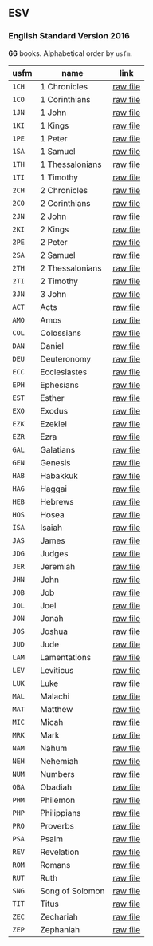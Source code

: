 ## ESV

### English Standard Version 2016

**66** books. Alphabetical order by `usfm`.

| usfm | name | link |
| ---------- | ---------- | ---------- |
| `1CH` | 1 Chronicles | [raw file](https://mrk214.github.io/bible-data-en-eng/data/en___eng___eng/ESV/1CH.json) |
| `1CO` | 1 Corinthians | [raw file](https://mrk214.github.io/bible-data-en-eng/data/en___eng___eng/ESV/1CO.json) |
| `1JN` | 1 John | [raw file](https://mrk214.github.io/bible-data-en-eng/data/en___eng___eng/ESV/1JN.json) |
| `1KI` | 1 Kings | [raw file](https://mrk214.github.io/bible-data-en-eng/data/en___eng___eng/ESV/1KI.json) |
| `1PE` | 1 Peter | [raw file](https://mrk214.github.io/bible-data-en-eng/data/en___eng___eng/ESV/1PE.json) |
| `1SA` | 1 Samuel | [raw file](https://mrk214.github.io/bible-data-en-eng/data/en___eng___eng/ESV/1SA.json) |
| `1TH` | 1 Thessalonians | [raw file](https://mrk214.github.io/bible-data-en-eng/data/en___eng___eng/ESV/1TH.json) |
| `1TI` | 1 Timothy | [raw file](https://mrk214.github.io/bible-data-en-eng/data/en___eng___eng/ESV/1TI.json) |
| `2CH` | 2 Chronicles | [raw file](https://mrk214.github.io/bible-data-en-eng/data/en___eng___eng/ESV/2CH.json) |
| `2CO` | 2 Corinthians | [raw file](https://mrk214.github.io/bible-data-en-eng/data/en___eng___eng/ESV/2CO.json) |
| `2JN` | 2 John | [raw file](https://mrk214.github.io/bible-data-en-eng/data/en___eng___eng/ESV/2JN.json) |
| `2KI` | 2 Kings | [raw file](https://mrk214.github.io/bible-data-en-eng/data/en___eng___eng/ESV/2KI.json) |
| `2PE` | 2 Peter | [raw file](https://mrk214.github.io/bible-data-en-eng/data/en___eng___eng/ESV/2PE.json) |
| `2SA` | 2 Samuel | [raw file](https://mrk214.github.io/bible-data-en-eng/data/en___eng___eng/ESV/2SA.json) |
| `2TH` | 2 Thessalonians | [raw file](https://mrk214.github.io/bible-data-en-eng/data/en___eng___eng/ESV/2TH.json) |
| `2TI` | 2 Timothy | [raw file](https://mrk214.github.io/bible-data-en-eng/data/en___eng___eng/ESV/2TI.json) |
| `3JN` | 3 John | [raw file](https://mrk214.github.io/bible-data-en-eng/data/en___eng___eng/ESV/3JN.json) |
| `ACT` | Acts | [raw file](https://mrk214.github.io/bible-data-en-eng/data/en___eng___eng/ESV/ACT.json) |
| `AMO` | Amos | [raw file](https://mrk214.github.io/bible-data-en-eng/data/en___eng___eng/ESV/AMO.json) |
| `COL` | Colossians | [raw file](https://mrk214.github.io/bible-data-en-eng/data/en___eng___eng/ESV/COL.json) |
| `DAN` | Daniel | [raw file](https://mrk214.github.io/bible-data-en-eng/data/en___eng___eng/ESV/DAN.json) |
| `DEU` | Deuteronomy | [raw file](https://mrk214.github.io/bible-data-en-eng/data/en___eng___eng/ESV/DEU.json) |
| `ECC` | Ecclesiastes | [raw file](https://mrk214.github.io/bible-data-en-eng/data/en___eng___eng/ESV/ECC.json) |
| `EPH` | Ephesians | [raw file](https://mrk214.github.io/bible-data-en-eng/data/en___eng___eng/ESV/EPH.json) |
| `EST` | Esther | [raw file](https://mrk214.github.io/bible-data-en-eng/data/en___eng___eng/ESV/EST.json) |
| `EXO` | Exodus | [raw file](https://mrk214.github.io/bible-data-en-eng/data/en___eng___eng/ESV/EXO.json) |
| `EZK` | Ezekiel | [raw file](https://mrk214.github.io/bible-data-en-eng/data/en___eng___eng/ESV/EZK.json) |
| `EZR` | Ezra | [raw file](https://mrk214.github.io/bible-data-en-eng/data/en___eng___eng/ESV/EZR.json) |
| `GAL` | Galatians | [raw file](https://mrk214.github.io/bible-data-en-eng/data/en___eng___eng/ESV/GAL.json) |
| `GEN` | Genesis | [raw file](https://mrk214.github.io/bible-data-en-eng/data/en___eng___eng/ESV/GEN.json) |
| `HAB` | Habakkuk | [raw file](https://mrk214.github.io/bible-data-en-eng/data/en___eng___eng/ESV/HAB.json) |
| `HAG` | Haggai | [raw file](https://mrk214.github.io/bible-data-en-eng/data/en___eng___eng/ESV/HAG.json) |
| `HEB` | Hebrews | [raw file](https://mrk214.github.io/bible-data-en-eng/data/en___eng___eng/ESV/HEB.json) |
| `HOS` | Hosea | [raw file](https://mrk214.github.io/bible-data-en-eng/data/en___eng___eng/ESV/HOS.json) |
| `ISA` | Isaiah | [raw file](https://mrk214.github.io/bible-data-en-eng/data/en___eng___eng/ESV/ISA.json) |
| `JAS` | James | [raw file](https://mrk214.github.io/bible-data-en-eng/data/en___eng___eng/ESV/JAS.json) |
| `JDG` | Judges | [raw file](https://mrk214.github.io/bible-data-en-eng/data/en___eng___eng/ESV/JDG.json) |
| `JER` | Jeremiah | [raw file](https://mrk214.github.io/bible-data-en-eng/data/en___eng___eng/ESV/JER.json) |
| `JHN` | John | [raw file](https://mrk214.github.io/bible-data-en-eng/data/en___eng___eng/ESV/JHN.json) |
| `JOB` | Job | [raw file](https://mrk214.github.io/bible-data-en-eng/data/en___eng___eng/ESV/JOB.json) |
| `JOL` | Joel | [raw file](https://mrk214.github.io/bible-data-en-eng/data/en___eng___eng/ESV/JOL.json) |
| `JON` | Jonah | [raw file](https://mrk214.github.io/bible-data-en-eng/data/en___eng___eng/ESV/JON.json) |
| `JOS` | Joshua | [raw file](https://mrk214.github.io/bible-data-en-eng/data/en___eng___eng/ESV/JOS.json) |
| `JUD` | Jude | [raw file](https://mrk214.github.io/bible-data-en-eng/data/en___eng___eng/ESV/JUD.json) |
| `LAM` | Lamentations | [raw file](https://mrk214.github.io/bible-data-en-eng/data/en___eng___eng/ESV/LAM.json) |
| `LEV` | Leviticus | [raw file](https://mrk214.github.io/bible-data-en-eng/data/en___eng___eng/ESV/LEV.json) |
| `LUK` | Luke | [raw file](https://mrk214.github.io/bible-data-en-eng/data/en___eng___eng/ESV/LUK.json) |
| `MAL` | Malachi | [raw file](https://mrk214.github.io/bible-data-en-eng/data/en___eng___eng/ESV/MAL.json) |
| `MAT` | Matthew | [raw file](https://mrk214.github.io/bible-data-en-eng/data/en___eng___eng/ESV/MAT.json) |
| `MIC` | Micah | [raw file](https://mrk214.github.io/bible-data-en-eng/data/en___eng___eng/ESV/MIC.json) |
| `MRK` | Mark | [raw file](https://mrk214.github.io/bible-data-en-eng/data/en___eng___eng/ESV/MRK.json) |
| `NAM` | Nahum | [raw file](https://mrk214.github.io/bible-data-en-eng/data/en___eng___eng/ESV/NAM.json) |
| `NEH` | Nehemiah | [raw file](https://mrk214.github.io/bible-data-en-eng/data/en___eng___eng/ESV/NEH.json) |
| `NUM` | Numbers | [raw file](https://mrk214.github.io/bible-data-en-eng/data/en___eng___eng/ESV/NUM.json) |
| `OBA` | Obadiah | [raw file](https://mrk214.github.io/bible-data-en-eng/data/en___eng___eng/ESV/OBA.json) |
| `PHM` | Philemon | [raw file](https://mrk214.github.io/bible-data-en-eng/data/en___eng___eng/ESV/PHM.json) |
| `PHP` | Philippians | [raw file](https://mrk214.github.io/bible-data-en-eng/data/en___eng___eng/ESV/PHP.json) |
| `PRO` | Proverbs | [raw file](https://mrk214.github.io/bible-data-en-eng/data/en___eng___eng/ESV/PRO.json) |
| `PSA` | Psalm | [raw file](https://mrk214.github.io/bible-data-en-eng/data/en___eng___eng/ESV/PSA.json) |
| `REV` | Revelation | [raw file](https://mrk214.github.io/bible-data-en-eng/data/en___eng___eng/ESV/REV.json) |
| `ROM` | Romans | [raw file](https://mrk214.github.io/bible-data-en-eng/data/en___eng___eng/ESV/ROM.json) |
| `RUT` | Ruth | [raw file](https://mrk214.github.io/bible-data-en-eng/data/en___eng___eng/ESV/RUT.json) |
| `SNG` | Song of Solomon | [raw file](https://mrk214.github.io/bible-data-en-eng/data/en___eng___eng/ESV/SNG.json) |
| `TIT` | Titus | [raw file](https://mrk214.github.io/bible-data-en-eng/data/en___eng___eng/ESV/TIT.json) |
| `ZEC` | Zechariah | [raw file](https://mrk214.github.io/bible-data-en-eng/data/en___eng___eng/ESV/ZEC.json) |
| `ZEP` | Zephaniah | [raw file](https://mrk214.github.io/bible-data-en-eng/data/en___eng___eng/ESV/ZEP.json) |
